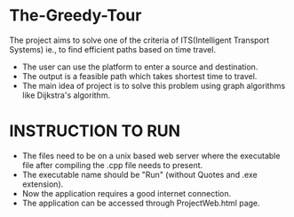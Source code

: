 # The-Greedy-Tour
The project aims to solve one of the criteria of ITS(Intelligent Transport Systems) ie., to find efficient paths based on time travel.
 -  The user can use the platform to enter a source and destination.
 -  The output is a feasible path which takes shortest time to travel.
 -  The main idea of project is to solve this problem using graph algorithms like Dijkstra's algorithm.

# INSTRUCTION TO RUN
- The files need to be on a unix based web server where the executable file after compiling the .cpp file needs to present.
- The executable name should be "Run" (without Quotes and .exe extension).
- Now the application requires a good internet connection.
- The application can be accessed through ProjectWeb.html page.
